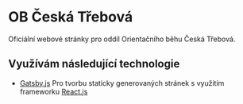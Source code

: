 # OB Česká Třebová
Oficiální webové stránky pro oddíl Orientačního běhu Česká Třebová.
## Využívám následující technologie
- [Gatsby.js](https://www.gatsbyjs.org/) Pro tvorbu staticky generovaných stránek s využitím frameworku [React.js](https://reactjs.org/)
